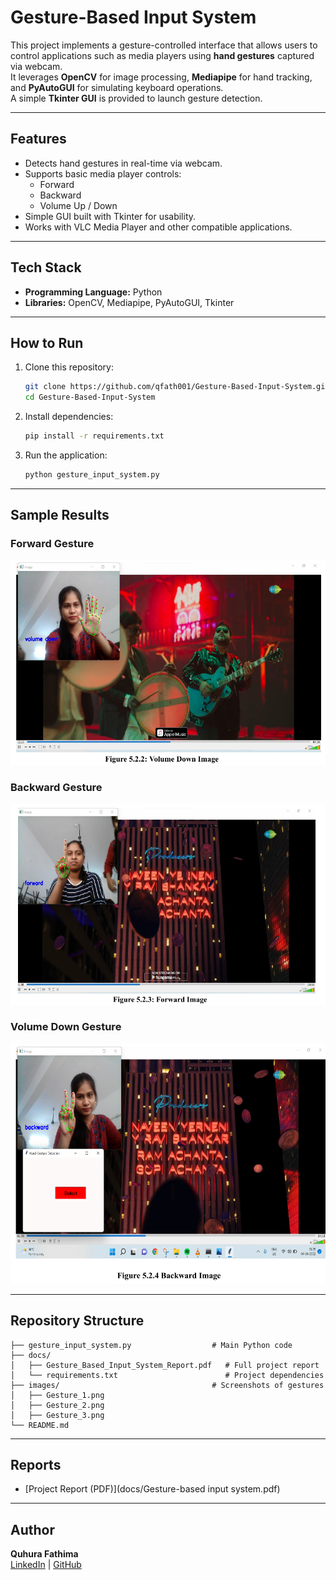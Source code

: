 # Gesture-Based Input System

This project implements a gesture-controlled interface that allows users to control applications such as media players using **hand gestures** captured via webcam.  
It leverages **OpenCV** for image processing, **Mediapipe** for hand tracking, and **PyAutoGUI** for simulating keyboard operations.  
A simple **Tkinter GUI** is provided to launch gesture detection.

---

## Features
- Detects hand gestures in real-time via webcam.
- Supports basic media player controls:
  - Forward
  - Backward
  - Volume Up / Down
- Simple GUI built with Tkinter for usability.
- Works with VLC Media Player and other compatible applications.

---

## Tech Stack
- **Programming Language:** Python  
- **Libraries:** OpenCV, Mediapipe, PyAutoGUI, Tkinter  

---

## How to Run

1. Clone this repository:
   ```bash
   git clone https://github.com/qfath001/Gesture-Based-Input-System.git
   cd Gesture-Based-Input-System
   ```

2. Install dependencies:
   ```bash
   pip install -r requirements.txt
   ```

3. Run the application:
   ```bash
   python gesture_input_system.py
   ```

---

## Sample Results

### Forward Gesture
![Forward](images/Gesture_1.png)

### Backward Gesture
![Backward](images/Gesture_2.png)

### Volume Down Gesture
![Volume Down](images/Gesture_3.png)

---

## Repository Structure
```
├── gesture_input_system.py                  # Main Python code
├── docs/
│   ├── Gesture_Based_Input_System_Report.pdf   # Full project report
│   └── requirements.txt                        # Project dependencies
├── images/                                  # Screenshots of gestures
│   ├── Gesture_1.png
│   ├── Gesture_2.png
│   ├── Gesture_3.png
└── README.md

```
---


## Reports
- [Project Report (PDF)](docs/Gesture-based input system.pdf)

---

## Author
**Quhura Fathima**  
[LinkedIn](https://www.linkedin.com/in/quhurafathima/) | [GitHub](https://github.com/qfath001)
